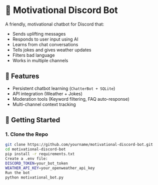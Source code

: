 # 💬 Motivational Discord Bot

A friendly, motivational chatbot for Discord that:

- Sends uplifting messages
- Responds to user input using AI
- Learns from chat conversations
- Tells jokes and gives weather updates
- Filters bad language
- Works in multiple channels

## 🔧 Features

- Persistent chatbot learning (`ChatterBot + SQLite`)
- API integration (Weather + Jokes)
- Moderation tools (Keyword filtering, FAQ auto-response)
- Multi-channel context tracking

## 🚀 Getting Started

### 1. Clone the Repo
```bash
git clone https://github.com/yourname/motivational-discord-bot.git
cd motivational-discord-bot
pip install -r requirements.txt
Create a .env file:
DISCORD_TOKEN=your_bot_token
WEATHER_API_KEY=your_openweather_api_key
Run the bot
python motivational_bot.py
